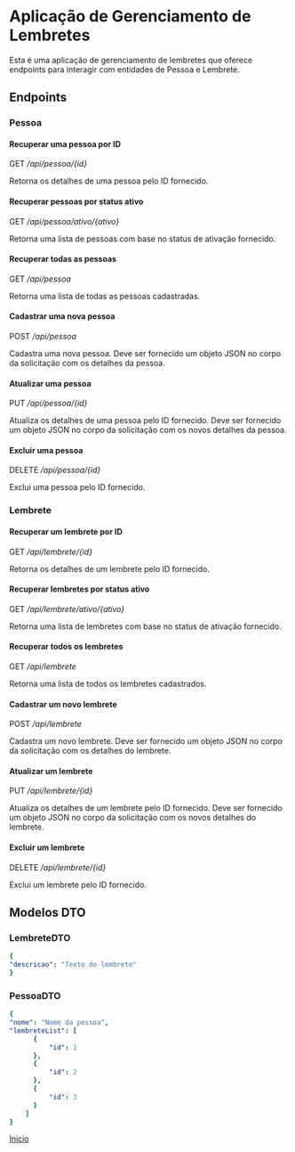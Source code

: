 # Aplicação de Gerenciamento de Lembretes

Esta é uma aplicação de gerenciamento de lembretes que oferece endpoints para interagir com entidades de Pessoa e Lembrete.

## Endpoints

### Pessoa

#### Recuperar uma pessoa por ID

GET */api/pessoa/{id}*

Retorna os detalhes de uma pessoa pelo ID fornecido.

#### Recuperar pessoas por status ativo

GET */api/pessoa/ativo/{ativo}*


Retorna uma lista de pessoas com base no status de ativação fornecido.

#### Recuperar todas as pessoas

GET */api/pessoa*

Retorna uma lista de todas as pessoas cadastradas.

#### Cadastrar uma nova pessoa

POST */api/pessoa*

Cadastra uma nova pessoa. Deve ser fornecido um objeto JSON no corpo da solicitação com os detalhes da pessoa.

#### Atualizar uma pessoa

PUT */api/pessoa/{id}*

Atualiza os detalhes de uma pessoa pelo ID fornecido. Deve ser fornecido um objeto JSON no corpo da solicitação com os novos detalhes da pessoa.

#### Excluir uma pessoa

DELETE */api/pessoa/{id}*

Exclui uma pessoa pelo ID fornecido.

### Lembrete

#### Recuperar um lembrete por ID

GET */api/lembrete/{id}*

Retorna os detalhes de um lembrete pelo ID fornecido.

#### Recuperar lembretes por status ativo

GET */api/lembrete/ativo/{ativo}*

Retorna uma lista de lembretes com base no status de ativação fornecido.

#### Recuperar todos os lembretes

GET */api/lembrete*

Retorna uma lista de todos os lembretes cadastrados.

#### Cadastrar um novo lembrete

POST */api/lembrete*

Cadastra um novo lembrete. Deve ser fornecido um objeto JSON no corpo da solicitação com os detalhes do lembrete.

#### Atualizar um lembrete

PUT */api/lembrete/{id}*

Atualiza os detalhes de um lembrete pelo ID fornecido. Deve ser fornecido um objeto JSON no corpo da solicitação com os novos detalhes do lembrete.

#### Excluir um lembrete

DELETE */api/lembrete/{id}*

Exclui um lembrete pelo ID fornecido.

## Modelos DTO

### LembreteDTO

```yaml
{
"descricao": "Texto do lembrete"
}
```

### PessoaDTO

```yaml
{
"nome": "Nome da pessoa",
"lembreteList": [
      {
          "id": 1
      },
      {
          "id": 2
      },
      {
          "id": 3
      }
    ]
}
```
[Inicio](#aplicaçao-de-gerenciamento-de-lembretes)
